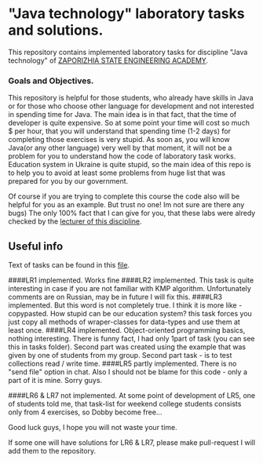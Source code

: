 # "Java technology" laboratory tasks and solutions.
This repository contains implemented laboratory tasks for discipline "Java technology" of
[ZAPORIZHIA STATE ENGINEERING ACADEMY](http://www.zgia.zp.ua/index.php?page=1254&lang=ru).

### Goals and Objectives.
This repository is helpful for those students, who already have skills in Java
or for those who choose other language for development and not interested in spending time for Java.
The main idea is in that fact, that the time of developer is quite expensive. So at some point your time will cost so much $ per hour,
that you will understand that spending time (1-2 days) for completing those exercises is very stupid.
As soon as, you will know Java(or any other language) very well by that moment,
it will not be a problem for you to understand how the code of laboratory task works.
Education system in Ukraine is quite stupid, so the main idea of this repo is to help you to avoid at least some problems from huge 
list that was prepared for you by our government.

Of course if you are trying to complete this course the code also will be helpful for you as an example.
But trust no one! Im not sure are there any bugs) The only 100% fact that I can give for you, that these labs were alredy checked by the
[lecturer of this discipline](https://www.linkedin.com/in/voldymyrk/).

## Useful info

Text of tasks can be found in this [file](https://github.com/zsea-sp-labs/Java_Technology/blob/master/tasks/Java%20technology%20tasks.zip).

####LR1
implemented. Works fine
####LR2
implemented. This task is quite interesting in case if you are not familiar with KMP algorithm. Unfortunately comments are on Russian,
may be in future I will fix this.
####LR3
implemented. But this word is not completely true. I think it is more like - copypasted. How stupid can be our education system?
this task forces you just copy all methods of wraper-classes for data-types and use them at least once.
####LR4
implemented. Object-oriented programming basics, nothing interesting. There is funny fact, I had only 1part of task (you can see this in
tasks folder). Second part was created using the example that was given by one of students from my group.
Second part task - is to test collections read / write time.
####LR5
partly implemented. There is no "send file" option in chat. Also I should not be blame for this code - only a part of it is mine.
Sorry guys.

####LR6 & LR7
not implemented. At some point of development of LR5, one of students told me, that task-list for weekend college students consists
only from 4 exercises, so Dobby become free...

Good luck guys, I hope you will not waste your time.

If some one will have solutions for LR6 & LR7, please make pull-request I will add them to the repository.
